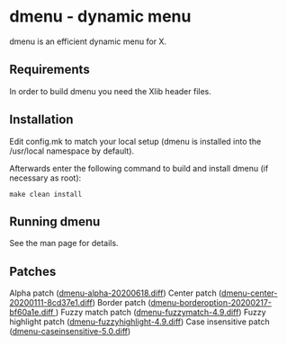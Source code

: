 dmenu - dynamic menu
====================
dmenu is an efficient dynamic menu for X.


Requirements
------------
In order to build dmenu you need the Xlib header files.


Installation
------------
Edit config.mk to match your local setup (dmenu is installed into
the /usr/local namespace by default).

Afterwards enter the following command to build and install dmenu
(if necessary as root):

    make clean install


Running dmenu
-------------
See the man page for details.

Patches
-------
Alpha patch ([dmenu-alpha-20200618.diff](https://gist.github.com/oibind/d17b79025765f53e99716fb1ee780c88))
Center patch ([dmenu-center-20200111-8cd37e1.diff](https://tools.suckless.org/dmenu/patches/center/))
Border patch ([dmenu-borderoption-20200217-bf60a1e.diff ](https://tools.suckless.org/dmenu/patches/border/))
Fuzzy match patch ([dmenu-fuzzymatch-4.9.diff](https://tools.suckless.org/dmenu/patches/fuzzymatch/))
Fuzzy highlight patch ([dmenu-fuzzyhighlight-4.9.diff](https://tools.suckless.org/dmenu/patches/fuzzyhighlight/))
Case insensitive patch ([dmenu-caseinsensitive-5.0.diff](https://tools.suckless.org/dmenu/patches/case-insensitive/))
